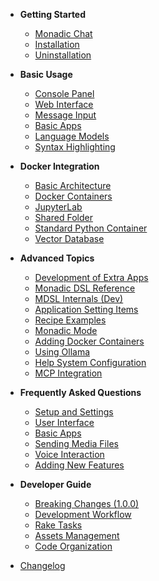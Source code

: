 - **Getting Started**

    - [Monadic Chat](/README.md)
    - [Installation](/getting-started/installation.md)
    - [Uninstallation](/getting-started/uninstallation.md)

- **Basic Usage**

    - [Console Panel](/basic-usage/console-panel.md)
    - [Web Interface](/basic-usage/web-interface.md)
    - [Message Input](/basic-usage/message-input.md)
    - [Basic Apps](/basic-usage/basic-apps.md)
    - [Language Models](/basic-usage/language-models.md)
    - [Syntax Highlighting](/basic-usage/syntax-highlighting.md)

- **Docker Integration**
    - [Basic Architecture](/docker-integration/basic-architecture.md)
    - [Docker Containers](/docker-integration/docker-access.md)
    - [JupyterLab](/docker-integration/jupyterlab.md)
    - [Shared Folder](/docker-integration/shared-folder.md)
    - [Standard Python Container](/docker-integration/python-container.md)
    - [Vector Database](/docker-integration/vector-database.md)

- **Advanced Topics**

    - [Development of Extra Apps](/advanced-topics/develop_apps.md)
    - [Monadic DSL Reference](/advanced-topics/monadic_dsl.md)
    - [MDSL Internals (Dev)](/advanced-topics/mdsl-internals.md)
    - [Application Setting Items](/advanced-topics/setting-items.md)
    - [Recipe Examples](/advanced-topics/recipe-examples.md)
    - [Monadic Mode](/advanced-topics/monadic-mode.md)
    - [Adding Docker Containers](/advanced-topics/adding-containers.md)
    - [Using Ollama](/advanced-topics/ollama.md)
    - [Help System Configuration](/advanced-topics/help-system.md)
    - [MCP Integration](/advanced-topics/mcp-integration.md)
    
- **Frequently Asked Questions**

    - [Setup and Settings](/faq/faq-settings.md)
    - [User Interface](/faq/faq-user-interface.md)
    - [Basic Apps](/faq/faq-basic-apps.md)
    - [Sending Media Files](/faq/faq-media-files.md)
    - [Voice Interaction](/faq/faq-voice-interaction.md)
    - [Adding New Features](/faq/faq-extra-features.md)

- **Developer Guide**

    - [Breaking Changes (1.0.0)](/developer/breaking-changes.md)
    - [Development Workflow](/developer/development_workflow.md)
    - [Rake Tasks](/developer/rake_tasks.md)
    - [Assets Management](/developer/assets.md)
    - [Code Organization](/developer/code_structure.md)

- [Changelog](/changelog.md)
